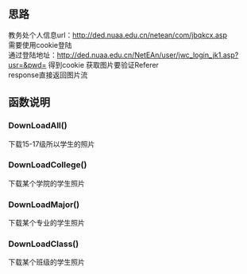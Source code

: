 ## 思路
教务处个人信息url：http://ded.nuaa.edu.cn/netean/com/jbqkcx.asp  
需要使用cookie登陆  
通过登陆地址：http://ded.nuaa.edu.cn/NetEAn/user/jwc_login_jk1.asp?usr=&pwd=
得到cookie
获取图片要验证Referer  
response直接返回图片流

## 函数说明
### DownLoadAll()  
下载15-17级所以学生的照片  
### DownLoadCollege()
下载某个学院的学生照片
### DownLoadMajor()
下载某个专业的学生照片
### DownLoadClass()
下载某个班级的学生照片
